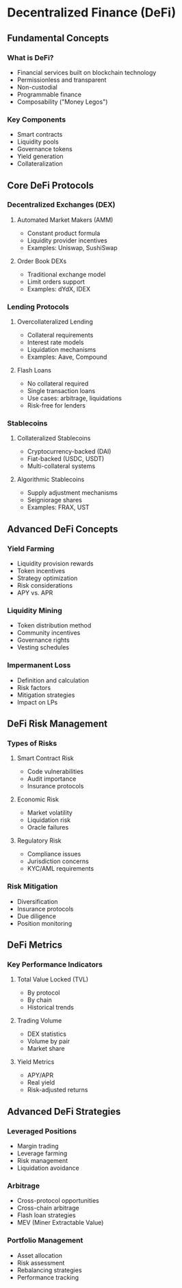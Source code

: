 # Decentralized Finance (DeFi)

## Fundamental Concepts

### What is DeFi?
- Financial services built on blockchain technology
- Permissionless and transparent
- Non-custodial
- Programmable finance
- Composability ("Money Legos")

### Key Components
- Smart contracts
- Liquidity pools
- Governance tokens
- Yield generation
- Collateralization

## Core DeFi Protocols

### Decentralized Exchanges (DEX)
1. Automated Market Makers (AMM)
   - Constant product formula
   - Liquidity provider incentives
   - Examples: Uniswap, SushiSwap

2. Order Book DEXs
   - Traditional exchange model
   - Limit orders support
   - Examples: dYdX, IDEX

### Lending Protocols
1. Overcollateralized Lending
   - Collateral requirements
   - Interest rate models
   - Liquidation mechanisms
   - Examples: Aave, Compound

2. Flash Loans
   - No collateral required
   - Single transaction loans
   - Use cases: arbitrage, liquidations
   - Risk-free for lenders

### Stablecoins
1. Collateralized Stablecoins
   - Cryptocurrency-backed (DAI)
   - Fiat-backed (USDC, USDT)
   - Multi-collateral systems

2. Algorithmic Stablecoins
   - Supply adjustment mechanisms
   - Seigniorage shares
   - Examples: FRAX, UST

## Advanced DeFi Concepts

### Yield Farming
- Liquidity provision rewards
- Token incentives
- Strategy optimization
- Risk considerations
- APY vs. APR

### Liquidity Mining
- Token distribution method
- Community incentives
- Governance rights
- Vesting schedules

### Impermanent Loss
- Definition and calculation
- Risk factors
- Mitigation strategies
- Impact on LPs

## DeFi Risk Management

### Types of Risks
1. Smart Contract Risk
   - Code vulnerabilities
   - Audit importance
   - Insurance protocols

2. Economic Risk
   - Market volatility
   - Liquidation risk
   - Oracle failures

3. Regulatory Risk
   - Compliance issues
   - Jurisdiction concerns
   - KYC/AML requirements

### Risk Mitigation
- Diversification
- Insurance protocols
- Due diligence
- Position monitoring

## DeFi Metrics

### Key Performance Indicators
1. Total Value Locked (TVL)
   - By protocol
   - By chain
   - Historical trends

2. Trading Volume
   - DEX statistics
   - Volume by pair
   - Market share

3. Yield Metrics
   - APY/APR
   - Real yield
   - Risk-adjusted returns

## Advanced DeFi Strategies

### Leveraged Positions
- Margin trading
- Leverage farming
- Risk management
- Liquidation avoidance

### Arbitrage
- Cross-protocol opportunities
- Cross-chain arbitrage
- Flash loan strategies
- MEV (Miner Extractable Value)

### Portfolio Management
- Asset allocation
- Risk assessment
- Rebalancing strategies
- Performance tracking